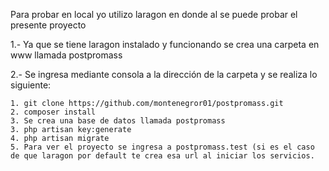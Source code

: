 Para probar en local yo utilizo laragon en donde al se puede probar el presente proyecto

1.- Ya que se tiene laragon instalado y funcionando se crea una carpeta en www llamada postpromass

2.- Se ingresa mediante consola a la dirección de la carpeta y se realiza lo siguiente:

    1. git clone https://github.com/montenegror01/postpromass.git
    2. composer install
    3. Se crea una base de datos llamada postpromass
    3. php artisan key:generate
    4. php artisan migrate
    5. Para ver el proyecto se ingresa a postpromass.test (si es el caso de que laragon por default te crea esa url al iniciar los servicios.

